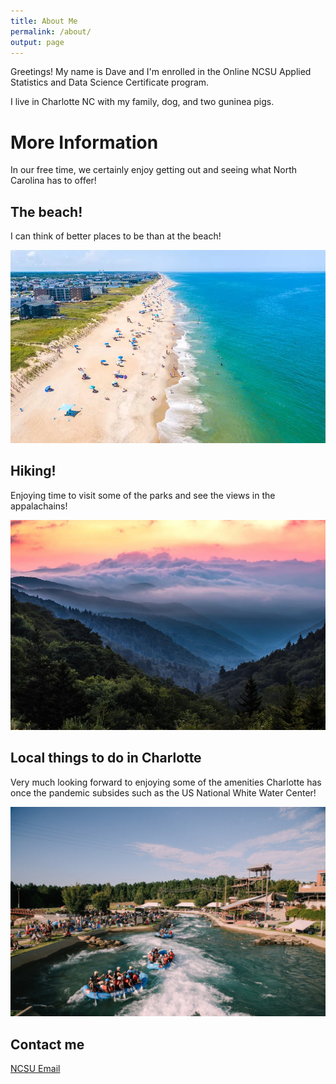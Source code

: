 ```yaml
---
title: About Me
permalink: /about/
output: page
---
```


Greetings!  My name is Dave and I'm enrolled in the Online NCSU Applied Statistics and Data Science Certificate program.

I live in Charlotte NC with my family, dog, and two guninea pigs.

# More Information 

In our free time, we certainly enjoy getting out and seeing what North Carolina has to offer!

## The beach!

I can think of better places to be than at the beach!

![OBX](https://github.com/dberger2/dberger2.github.io/blob/master/images/OBX.webp)

## Hiking!

Enjoying time to visit some of the parks and see the views in the appalachains!

![Hiking](https://github.com/dberger2/dberger2.github.io/blob/master/images/Mountains.jpg)

## Local things to do in Charlotte

Very much looking forward to enjoying some of the amenities Charlotte has once the pandemic subsides such as the US National White Water Center!

![Rafting](https://github.com/dberger2/dberger2.github.io/blob/master/images/whitewater.jpg)

## Contact me

[NCSU Email](dberger2@NCSU.edu)
